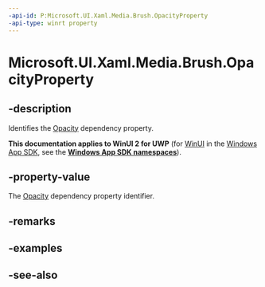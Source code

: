 ```yaml
---
-api-id: P:Microsoft.UI.Xaml.Media.Brush.OpacityProperty
-api-type: winrt property
---
```


<!-- Property syntax
public Windows.UI.Xaml.DependencyProperty OpacityProperty { get; }
-->

# Microsoft.UI.Xaml.Media.Brush.OpacityProperty

## -description
Identifies the [Opacity](brush_opacity.md) dependency property.

**This documentation applies to WinUI 2 for UWP** (for [WinUI](/windows/apps/winui/winui3/) in the [Windows App SDK](/windows/apps/windows-app-sdk/), see the **[Windows App SDK namespaces](/windows/windows-app-sdk/api/winrt/)**).

## -property-value
The [Opacity](brush_opacity.md) dependency property identifier.

## -remarks

## -examples

## -see-also
